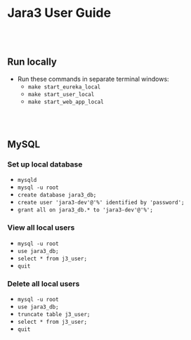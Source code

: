 # Jara3 User Guide

<br>
<br>

## Run locally
* Run these commands in separate terminal windows:
    *  `make start_eureka_local`
    *  `make start_user_local`
    *  `make start_web_app_local`

<br>
<br>

## MySQL

### Set up local database
* `mysqld`
* `mysql -u root`
* `create database jara3_db;`
* `create user 'jara3-dev'@'%' identified by 'password';`
* `grant all on jara3_db.* to 'jara3-dev'@'%';`

### View all local users
* `mysql -u root`
* `use jara3_db;`
* `select * from j3_user;`
* `quit`

### Delete all local users
* `mysql -u root`
* `use jara3_db;`
* `truncate table j3_user;`
* `select * from j3_user;`
* `quit`